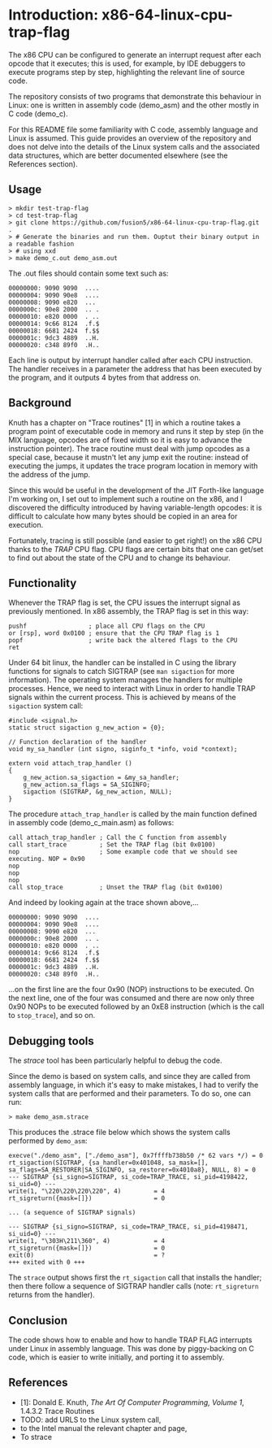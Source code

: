 # Introduction: x86-64-linux-cpu-trap-flag

The x86 CPU can be configured to generate an interrupt request after each opcode that it
executes; this is used, for example, by IDE debuggers to execute programs step by step, 
highlighting the relevant line of source code.

The repository consists of two programs that demonstrate this behaviour in Linux:
one is written in assembly code (demo\_asm) and the other mostly in C code (demo\_c).

For this README file some familiarity with C code, assembly language and Linux is assumed.
This guide provides an overview of the repository and does not delve into the
details of the Linux system calls and the associated data structures, which are better 
documented elsewhere (see the References section).


## Usage

```
> mkdir test-trap-flag
> cd test-trap-flag
> git clone https://github.com/fusion5/x86-64-linux-cpu-trap-flag.git .
> # Generate the binaries and run them. Ouptut their binary output in a readable fashion
> # using xxd
> make demo_c.out demo_asm.out
```

The .out files should contain some text such as:

```
00000000: 9090 9090  ....
00000004: 9090 90e8  ....
00000008: 9090 e820  ... 
0000000c: 90e8 2000  .. .
00000010: e820 0000  . ..
00000014: 9c66 8124  .f.$
00000018: 6681 2424  f.$$
0000001c: 9dc3 4889  ..H.
00000020: c348 89f0  .H..
```

Each line is output by interrupt handler called after each
CPU instruction. The handler receives in a parameter the address that has 
been executed by the program, and it outputs 4 bytes from that address on.


## Background

Knuth has a chapter on "Trace routines" [1] in which a routine 
takes a program point of executable code in memory and runs it step by step (in
the MIX language, opcodes are of fixed width so it is easy to advance the 
instruction pointer). The trace routine must deal with jump opcodes as a special 
case, because it mustn't let any jump exit the routine: instead of executing
the jumps, it updates the trace program location in memory with the address of 
the jump.

Since this would be useful in the development of the JIT Forth-like language I'm 
working on, I set out to implement such a routine on the x86, and I discovered the 
difficulty introduced by having variable-length opcodes: it is difficult to calculate
how many bytes should be copied in an area for execution.

Fortunately, tracing is still possible (and easier to get right!) on the x86 
CPU thanks to the _TRAP_ CPU flag. CPU flags are certain bits that one can get/set 
to find out about the state of the CPU and to change its behaviour.


## Functionality

Whenever the TRAP flag is set, the CPU issues the interrupt signal as 
previously mentioned. In x86 assembly, the TRAP flag is set in this way:

```
pushf                 ; place all CPU flags on the CPU
or [rsp], word 0x0100 ; ensure that the CPU TRAP flag is 1
popf                  ; write back the altered flags to the CPU
ret
```

Under 64 bit linux, the handler can be installed in C using the library 
functions for signals to catch SIGTRAP (see `man sigaction` for more information).
The operating system manages the handlers for multiple processes. Hence, we
need to interact with Linux in order to handle TRAP signals within
the current process. This is achieved by means of the `sigaction` system call:

```
#include <signal.h>
static struct sigaction g_new_action = {0};  

// Function declaration of the handler
void my_sa_handler (int signo, siginfo_t *info, void *context);

extern void attach_trap_handler () 
{
    g_new_action.sa_sigaction = &my_sa_handler;
    g_new_action.sa_flags = SA_SIGINFO;
    sigaction (SIGTRAP, &g_new_action, NULL);
}
```

The procedure `attach_trap_handler` is called by the main function defined in 
assembly code (demo\_c\_main.asm) as follows:

```
call attach_trap_handler ; Call the C function from assembly
call start_trace         ; Set the TRAP flag (bit 0x0100)
nop                      ; Some example code that we should see executing. NOP = 0x90
nop
nop
nop
call stop_trace          ; Unset the TRAP flag (bit 0x0100)
```

And indeed by looking again at the trace shown above,...

```
00000000: 9090 9090  ....
00000004: 9090 90e8  ....
00000008: 9090 e820  ... 
0000000c: 90e8 2000  .. .
00000010: e820 0000  . ..
00000014: 9c66 8124  .f.$
00000018: 6681 2424  f.$$
0000001c: 9dc3 4889  ..H.
00000020: c348 89f0  .H..
```

...on the first line are the four 0x90 (NOP) instructions to be executed.
On the next line, one of the four was consumed and there are now only
three 0x90 NOPs to be executed followed by an 0xE8 instruction (which is the call
to `stop_trace`), and so on. 


## Debugging tools

The _strace_ tool has been particularly helpful to debug the code. 

Since the demo is based on system calls, and since they are called from 
assembly language, in which it's easy to make mistakes, I had to verify the 
system calls that are performed and their parameters. To do so, one can run:

    > make demo_asm.strace

This produces the .strace file below which shows the system calls performed
by `demo_asm`:

```
execve("./demo_asm", ["./demo_asm"], 0x7ffffb738b50 /* 62 vars */) = 0
rt_sigaction(SIGTRAP, {sa_handler=0x401048, sa_mask=[], sa_flags=SA_RESTORER|SA_SIGINFO, sa_restorer=0x4010a8}, NULL, 8) = 0
--- SIGTRAP {si_signo=SIGTRAP, si_code=TRAP_TRACE, si_pid=4198422, si_uid=0} ---
write(1, "\220\220\220\220", 4)         = 4
rt_sigreturn({mask=[]})                 = 0

... (a sequence of SIGTRAP signals)

--- SIGTRAP {si_signo=SIGTRAP, si_code=TRAP_TRACE, si_pid=4198471, si_uid=0} ---
write(1, "\303H\211\360", 4)            = 4
rt_sigreturn({mask=[]})                 = 0
exit(0)                                 = ?
+++ exited with 0 +++
```

The `strace` output shows first the `rt_sigaction` call that installs the handler; 
then there follow a sequence of SIGTRAP handler calls (note: `rt_sigreturn` 
returns from the handler).


## Conclusion

The code shows how to enable and how to handle TRAP FLAG interrupts under Linux 
in assembly language. This was done by piggy-backing on C code, which is easier 
to write initially, and porting it to assembly.

## References

- [1]: Donald E. Knuth, _The Art Of Computer Programming, Volume 1_, 1.4.3.2 Trace Routines
- TODO: add URLS to the Linux system call, 
- to the Intel manual the relevant chapter and page,
- To strace
